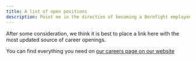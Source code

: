 ```yaml
---
title: A list of open positions
description: Point me in the direction of becoming a Bornfight employee
---
```


After some consideration, we think it is best to place a link here with the most updated source of career openings.

You can find everything you need on [our careers page on our website](https://www.bornfight.com/careers/#apply-now)
